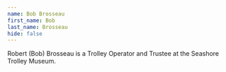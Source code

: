 ```yaml
---
name: Bob Brosseau
first_name: Bob
last_name: Brosseau
hide: false
---
```


Robert (Bob) Brosseau is a Trolley Operator and Trustee at the Seashore Trolley Museum.
